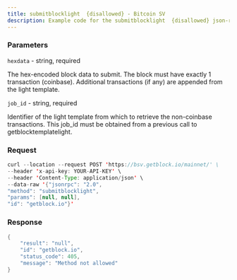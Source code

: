 ```yaml
---
title: submitblocklight  {disallowed} - Bitcoin SV
description: Example code for the submitblocklight  {disallowed} json-rpc method. Сomplete guide on how to use submitblocklight  {disallowed} json-rpc in GetBlock.io Web3 documentation.
---
```


### Parameters


`hexdata` - string, required

The hex-encoded block data to submit. The block must have exactly 1
transaction (coinbase). Additional transactions (if any) are appended
from the light template.

`job_id` - string, required

Identifier of the light template from which to retrieve the non-coinbase
transactions. This job_id must be obtained from a previous call to
getblocktemplatelight.

### Request

``` java
curl --location --request POST 'https://bsv.getblock.io/mainnet/' \ 
--header 'x-api-key: YOUR-API-KEY' \ 
--header 'Content-Type: application/json' \ 
--data-raw '{"jsonrpc": "2.0",
"method": "submitblocklight",
"params": [null, null],
"id": "getblock.io"}'
```

###  Response

``` java
{
    "result": "null",
    "id": "getblock.io",
    "status_code": 405,
    "message": "Method not allowed"
}
```

